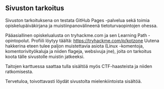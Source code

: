 ## Sivuston tarkoitus
Sivuston tarkoituksena on testata GitHub Pages -palvelua sekä toimia opiskelupäiväkirjana ja muistiinpanovälineenä tietoturvaopintojen ohessa.

Pääasiallinen opiskelualusta on tryhackme.com ja sen Learning Path -opintopolut. Profiili löytyy täältä: https://tryhackme.com/p/kotzone
Uutena hakkerina eteen tulee paljon muistettavia asiota (Linux -komentoja, komentorivityökaluja ja niiden flageja, websivuja jne), joita on tarkoitus koota tälle sivustolle muistin jatkeeksi.

Taitojen karttuessa saattaa tulla sisältöä myös CTF-haasteista ja niiden ratkomisesta.

Tervetuloa, toivottavasti löydät sivustolta mielenkiintoista sisältöä.
